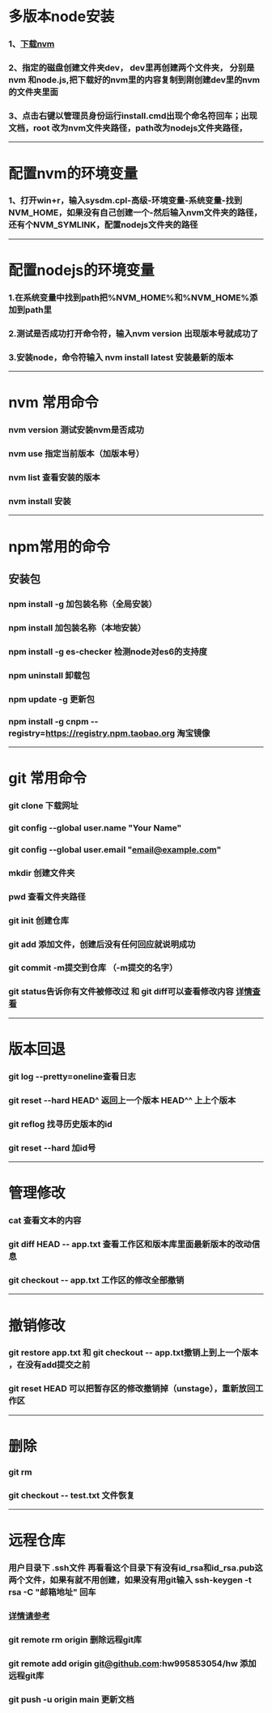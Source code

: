 # 多版本node安装
### 1、[下载nvm](https://github.com/coreybutler/nvm-windows/releases)
### 2、指定的磁盘创建文件夹dev， dev里再创建两个文件夹， 分别是nvm 和node.js,把下载好的nvm里的内容复制到刚创建dev里的nvm的文件夹里面
### 3、点击右键以管理员身份运行install.cmd出现个命名符回车；出现文档，root 改为nvm文件夹路径，path改为nodejs文件夹路径，
--------------------------------------------------------------------------------------------------------------------------------------------------------------
# 配置nvm的环境变量
### 1、打开win+r，输入sysdm.cpl-高级-环境变量-系统变量-找到NVM_HOME，如果没有自己创建一个-然后输入nvm文件夹的路径，还有个NVM_SYMLINK，配置nodejs文件夹的路径
----------------------------------------------------------------------------------------------------------------------------------------------------------------
# 配置nodejs的环境变量
### 1.在系统变量中找到path把%NVM_HOME%和%NVM_HOME%添加到path里
### 2.测试是否成功打开命令符，输入nvm version 出现版本号就成功了
### 3.安装node，命令符输入 nvm install latest  安装最新的版本
------------------------------------------------------------------------------------------------------------------------------------------------------------------
# nvm 常用命令
### nvm version 测试安装nvm是否成功
### nvm use 指定当前版本（加版本号）
### nvm list 查看安装的版本
### nvm install  安装
----------------------------------------------------------------------------------------------------------------------------------------------------------------------
# npm常用的命令
## 安装包
### npm install -g  加包装名称（全局安装）
### npm install  加包装名称（本地安装）
### npm install -g es-checker  检测node对es6的支持度
### npm uninstall  卸载包
### npm update -g   更新包
### npm install -g cnpm --registry=https://registry.npm.taobao.org 淘宝镜像
----------------------------------------------------------------------------------------------------------------------------------------------------------------------
# git 常用命令
### git clone 下载网址
### git config --global user.name "Your Name"
### git config --global user.email "email@example.com"
### mkdir 创建文件夹  
### pwd  查看文件夹路径
### git init 创建仓库
### git add 添加文件，创建后没有任何回应就说明成功
### git commit -m提交到仓库  （-m提交的名字）
### git status告诉你有文件被修改过 和 git diff可以查看修改内容  [详情查看](https://www.liaoxuefeng.com/wiki/896043488029600/896954074659008)
----------------------------------------------------------------------------------------------------------------------------------------------------------------------
# 版本回退
### git log --pretty=oneline查看日志 
### git reset --hard HEAD^ 返回上一个版本  HEAD^^ 上上个版本
### git reflog 找寻历史版本的id
### git reset --hard 加id号
----------------------------------------------------------------------------------------------------------------------------------------------------------------------
# 管理修改
### cat 查看文本的内容
### git diff HEAD -- app.txt 查看工作区和版本库里面最新版本的改动信息
### git checkout --  app.txt 工作区的修改全部撤销
----------------------------------------------------------------------------------------------------------------------------------------------------------------------
# 撤销修改
### git restore app.txt 和 git checkout -- app.txt撤销上到上一个版本 ，在没有add提交之前
### git reset HEAD <file>可以把暂存区的修改撤销掉（unstage），重新放回工作区
----------------------------------------------------------------------------------------------------------------------------------------------------------------------
# 删除
### git rm
### git checkout -- test.txt 文件恢复
----------------------------------------------------------------------------------------------------------------------------------------------------------------------
# 远程仓库
### 用户目录下 .ssh文件 再看看这个目录下有没有id_rsa和id_rsa.pub这两个文件，如果有就不用创建，如果没有用git输入  ssh-keygen -t rsa -C "邮箱地址"   回车
### [详情请参考](https://www.liaoxuefeng.com/wiki/896043488029600/896954117292416)
### git remote rm origin 删除远程git库
### git remote add origin git@github.com:hw995853054/hw  添加远程git库
###  git push -u origin main 更新文档
